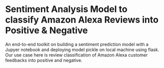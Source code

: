 # Sentiment Analysis Model to classify Amazon Alexa Reviews into Positive & Negative

An end-to-end toolkit on building a sentiment prediction model with a Jupyer notebook and deploying model pickle on local machine using flask. Our use case here is review classification of Amazon Alexa customer feedbacks into positive and negative.

